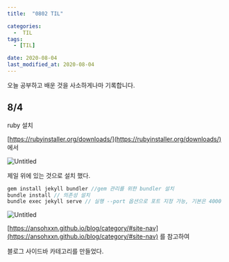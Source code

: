```yaml
---
title:  "0802 TIL" 

categories:
  -  TIL
tags:
  - [TIL]

date: 2020-08-04
last_modified_at: 2020-08-04
---
```


오늘 공부하고 배운 것을 사소하게나마 기록합니다. 

## 8/4 
ruby 설치

[https://rubyinstaller.org/downloads/](https://rubyinstaller.org/downloads/) 에서 

![Untitled](https://s3-us-west-2.amazonaws.com/secure.notion-static.com/3dffc72b-38be-4dee-a614-351d6eb2ff56/Untitled.png)

제일 위에 있는 것으로 설치 했다. 

```jsx
gem install jekyll bundler //gem 관리를 위한 bundler 설치
bundle install // 의존성 설치
bundle exec jekyll serve // 실행 --port 옵션으로 포트 지정 가능, 기본은 4000
```

![Untitled](https://s3-us-west-2.amazonaws.com/secure.notion-static.com/4fc26392-0b2f-48d1-8854-0dd60d4af099/Untitled.png)

[https://ansohxxn.github.io/blog/category/#site-nav](https://ansohxxn.github.io/blog/category/#site-nav) 를 참고하여

블로그 사이드바 카테고리를 만들었다.